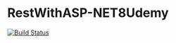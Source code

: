 # RestWithASP-NET8Udemy

[![Build Status](https://app.travis-ci.com/marliseborba/RestWithASP-NET8Udemy.svg?token=pQz3tBJRKK8VkCc6n42t&branch=main)](https://app.travis-ci.com/marliseborba/RestWithASP-NET8Udemy)